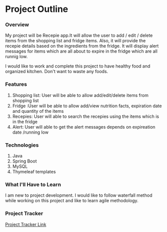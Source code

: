 # Project Outline

### Overview

My project will be Recepie app.It will allow the user to add / edit / delete items from the shopping list and fridge items. Also, it will provide the recepie details based on the ingredients from the fridge. It will display alert messages for items which are all about to expire in the fridge which are all runnig low.

I would like to work and complete this project to have healthy food and organized kitchen. Don't want to waste any foods.

### Features

<ol>
<li>Shopping list: User will be able to allow add/edit/delete items from shopping list</li>
<li>Fridge :User will be able to allow add/view nutrition facts, expiration date and quantity of the items</li>
<li>Recepies: User will able to search the recepies using the items which is in the fridge</li>
<li>Alert: User will able to get the alert messages depends on expireation date /running low</li>
</ol>

### Technologies

<ol>
<li>Java</li>
<li>Spring Boot</li>
<li>MySQL</li>
<li>Thymeleaf templates</li>
</ol>

### What I'll Have to Learn
I am new to project development. I would like to follow waterfall method while working on this project and like to learn agile methodology.

### Project Tracker
[Project Tracker Link](https://trello.com/b/zcqwrCwL/zac-o-group-b)
